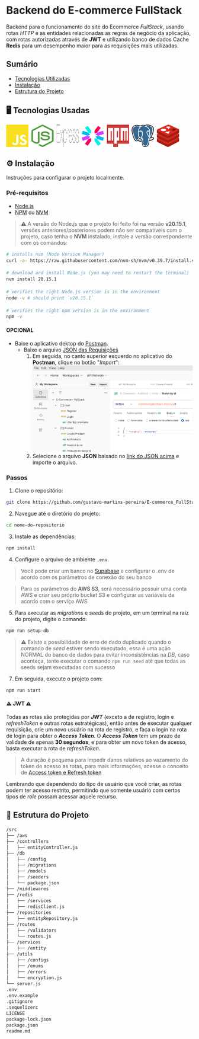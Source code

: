 # Backend do E-commerce FullStack

Backend para o funcionamento do site do Ecommerce *FullStack*, usando rotas *HTTP* e as entidades relacionadas as regras de negócio da aplicação, com rotas autorizadas através de **JWT** e utilizando banco de dados Cache **Redis** para um desempenho maior para as requisições mais utilizadas.

## Sumário

- [Tecnologias Utilizadas](#-tecnologias-usadas)
- [Instalação](#-instalação)
- [Estrutura do Projeto](#-estrutura-do-projeto)

## &#x1F5A5; Tecnologias Usadas

<img alt="Javascript Logo" height="60" width="60" src="./readme/javascript.svg" />&nbsp;
<img alt="Nodejs Logo" height="60" width="60" src="./readme/nodejs.svg" />&nbsp;
<img alt="Express Logo" height="60" width="60" src="./readme/express.svg" />&nbsp;
<img alt="JWT Logo" height="60" width="60" src="./readme/jwt.svg" />&nbsp;
<img alt="NPM Logo" height="60" width="60" src="./readme/npm.svg" />&nbsp;
<img alt="PostgreSQL Logo" height="60" width="60" src="./readme/postgresql.svg" />&nbsp;
<img alt="PostgreSQL Logo" height="60" width="60" src="./readme/redis.svg" />&nbsp;

## &#x2699; Instalação

Instruções para configurar o projeto localmente.

### Pré-requisitos

- [Node.js](https://nodejs.org/)
- [NPM](https://www.npmjs.com/) ou [NVM](https://github.com/nvm-sh/nvm)

> &#x26A0; A versão do Node.js que o projeto foi feito foi na versão **v20.15.1**, versões anteriores/posteriores podem não ser compatíveis com o projeto, caso tenha o **NVM** instalado, instale a versão correspondente com os comandos:
```bash
# installs nvm (Node Version Manager)
curl -o- https://raw.githubusercontent.com/nvm-sh/nvm/v0.39.7/install.sh | bash

# download and install Node.js (you may need to restart the terminal)
nvm install 20.15.1

# verifies the right Node.js version is in the environment
node -v # should print `v20.15.1`

# verifies the right npm version is in the environment
npm -v
```

#### OPCIONAL

- Baixe o aplicativo dektop do [Postman](https://www.postman.com/).
    - Baixe o arquivo [JSON das Requisições](./readme/E-Commerce%20-%20FullStack.postman_collection.json)
        1. Em seguida, no canto superior esquerdo no aplicativo do **Postman**, clique no botão "*Import*":
        ![Botão de import ao lado do botão de New](./readme/import-postman.png)
        2. Selecione o arquivo **JSON** baixado no [link do JSON acima](#opcional) e importe o arquivo.

### Passos

1. Clone o repositório:
```sh
git clone https://github.com/gustavo-martins-pereira/E-commerce_FullStack-Backend.git
```

2. Navegue até o diretório do projeto:
```sh
cd nome-do-repositorio
```

3. Instale as dependências:
```sh
npm install
```

4. Configure o arquivo de ambiente `.env`.
> Você pode criar um banco no [Supabase](https://supabase.com/) e configurar o .env de acordo com os parâmetros de conexão do seu banco

> Para os parâmetros do **AWS S3**, será necessário possuir uma conta AWS e criar seu próprio bucket S3 e configurar as variáveis de acordo com o serviço AWS

5. Para executar as *migrations* e *seeds* do projeto, em um terminal na raiz do projeto, digite o comando:
```bash
npm run setup-db
```

> &#x26A0; Existe a possibilidade de erro de dado duplicado quando o comando de *seed* estiver sendo executado, essa é uma ação NORMAL do banco de dados para evitar inconsistências na *DB*, caso aconteça, tente executar o comando `npm run seed` até que todas as seeds sejam executadas com sucesso

7. Em seguida, execute o projeto com:
```bash
npm run start
```

#### &#x26A0; JWT &#x26A0;
Todas as rotas são protegidas por ***JWT*** (exceto a de registro, login e *refreshToken* e outras rotas estratégicas), então antes de executar qualquer requisição, crie um novo usuário na rota de registro, e faça o login na rota de login para obter o ***Access Token***. O ***Access Token*** tem um prazo de validade de apenas **30 segundos**, e para obter um novo token de acesso, basta executar a rota de *refreshToken*.
> A duração é pequena para impedir danos relativos ao vazamento do token de acesso as rotas, para mais informações, acesse o conceito de [Access token e Refresh token](https://www.google.com/search?q=access%20token%20and%20refresh%20token%20jwt)

Lembrando que dependendo do tipo de usuário que você criar, as rotas podem ter acesso restrito, permitindo que somente usuário com certos tipos de *role* possam acessar aquele recurso.

## &#x1F4C1; Estrutura do Projeto

```
/src
├── /aws
├── /controllers
│   ├── entityController.js
├── /db
│   ├── /config
│   ├── /migrations
│   ├── /models
│   ├── /seeders
│   └── package.json
├── /middlewares
├── /redis
│   ├── /services
│   ├── redisClient.js
├── /repositories
│   ├── entityRepository.js
├── /routes
│   ├── /validators
│   └── routes.js
├── /services
│   ├── /entity
├── /utils
│   ├── /configs
│   ├── /enums
│   ├── /errors
│   └── encryption.js
└── server.js
.env
.env.example
.gitignore
.sequelizerc
LICENSE
package-lock.json
package.json
readme.md
```
